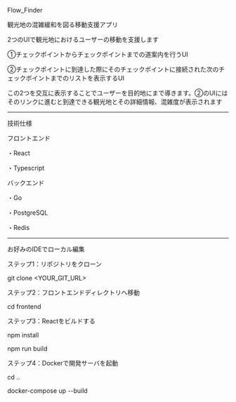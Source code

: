 Flow_Finder

観光地の混雑緩和を図る移動支援アプリ

2つのUIで観光地におけるユーザーの移動を支援します

①チェックポイントからチェックポイントまでの道案内を行うUI

②チェックポイントに到達した際にそのチェックポイントに接続された次のチェックポイントまでのリストを表示するUI

この2つを交互に表示することでユーザーを目的地にまで導きます。②のUIにはそのリンクに進むと到達できる観光地とその詳細情報、混雑度が表示されます

------------------------------------------------------------------------

技術仕様

フロントエンド

・React

・Typescript

バックエンド

・Go

・PostgreSQL

・Redis

------------------------------------------------------------------------

お好みのIDEでローカル編集

ステップ1：リポジトリをクローン

git clone <YOUR_GIT_URL>

ステップ2：フロントエンドディレクトリへ移動

cd frontend

ステップ3：Reactをビルドする

npm install

npm run build

ステップ4：Dockerで開発サーバを起動

cd ..

docker-compose up --build
